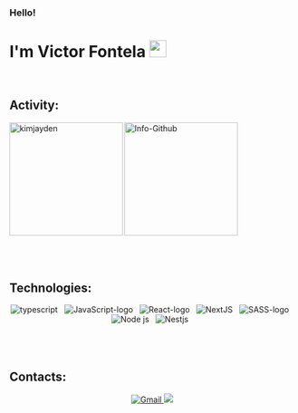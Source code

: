 

<!--
**VictorFontela/VictorFontela** is a ✨ _special_ ✨ repository because its `README.md` (this file) appears on your GitHub profile.

Here are some ideas to get you started:

- 🔭 I’m currently working on ...
- 🌱 I’m currently learning ...
- 👯 I’m looking to collaborate on ...
- 🤔 I’m looking for help with ...
- 💬 Ask me about ...
- 📫 How to reach me: ...
- 😄 Pronouns: ...
- ⚡ Fun fact: ...
-->


  <h3>Hello!
  <br/><h1>I'm Victor Fontela <img src="https://raw.githubusercontent.com/kaueMarques/kaueMarques/master/hi.gif" width="30px" /></h1></h3>
  <!--<p> ⚙  <a href="#" target="_blanck">Look at my portfolio</a></p>-->

<br>
<div>
  <h2 align="left">Activity:</h2>
</div>
<div>
  <img align="left" src="https://github-readme-stats.vercel.app/api/top-langs?username=VictorFontela&show_icons=true&locale=en&layout=compact&theme=ocean_dark&title_color=d81b60" alt="kimjayden" height="200"/>
  <img alt="Info-Github" src="http://github-readme-stats.vercel.app/api?username=VictorFontela&show_icons=true&theme=ocean_dark&include_all_commits=true&count_private=true&title_color=d81b60" height="200" />

  
  <br/>
  <br/>
  <br/>
  <br/>

<div>
  <h2 align="left">Technologies:</h2>
</div>
<div align="center">
  <img  alt="typescript" src="https://img.shields.io/badge/TypeScript-007ACC?style=for-the-badge&logo=typescript&logoColor=white" /> &nbsp;
  <img alt="JavaScript-logo" src="https://img.shields.io/badge/JavaScript-F7DF1E?style=for-the-badge&logo=javascript&logoColor=black" /> &nbsp;
  <img alt="React-logo" src="https://img.shields.io/badge/React-20232A?style=for-the-badge&logo=react&logoColor=61DAFB"/> &nbsp;
  <img alt="NextJS" src="https://img.shields.io/badge/next.js-000000?style=for-the-badge&logo=nextdotjs&logoColor=white"/> &nbsp;
  <img alt="SASS-logo" src="https://img.shields.io/badge/Sass-CC6699?style=for-the-badge&logo=sass&logoColor=white" /> &nbsp;
  <img alt="Node js" src="https://img.shields.io/badge/Node.js-339933?style=for-the-badge&logo=nodedotjs&logoColor=white"/> &nbsp;
  <img alt="Nestjs" src="https://img.shields.io/badge/nestjs-E0234E?style=for-the-badge&logo=nestjs&logoColor=white"/>  &nbsp;
</div>

<br/>
<br/>
<br/>

<div align="left">
  <h2>Contacts:</h2>
</div>
<div align="center">
 <a href="mailto:victor.fontela03@gmail.com" target="_blanck">
    <img src="https://img.shields.io/badge/Gmail-D14836?style=for-the-badge&logo=gmail&logoColor=white" alt="Gmail"/>
 </a>
  <a href="https://www.linkedin.com/in/victor-fontela-060bb6bb" target="_blanck">
    <img src="https://img.shields.io/badge/LinkedIn-0077B5?style=for-the-badge&logo=linkedin&logoColor=white"/> 
  </a>
</div>

<br/>
<br/>
<br/>
 
